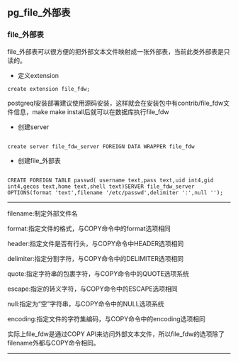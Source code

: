﻿
## pg_file_外部表


### file_外部表

file_外部表可以很方便的把外部文本文件映射成一张外部表，当前此类外部表是只读的。

- 定义extension

```
create extension file_fdw;

```

postgreql安装部署建议使用源码安装，这样就会在安装包中有contrib/file_fdw文件信息，make make install后就可以在数据库执行file_fdw

- 创建server

```

create server file_fdw_server FOREIGN DATA WRAPPER file_fdw 

```

- 创建file_外部表

```

CREATE FOREIGN TABLE passwd( username text,pass text,uid int4,gid int4,gecos text,home text,shell text)SERVER file_fdw_server OPTIONS(format 'text',filename '/etc/passwd',delimiter ':',null '');

```

-----------

filename:制定外部文件名

format:指定文件的格式，与COPY命令中的format选项相同

header:指定文件是否有行头，与COPY命令中HEADER选项相同

delimiter:指定分割字符，与COPY命令中的DELIMITER选项相同

quote:指定字符串的包裹字符，与COPY命令中的QUOTE选项系统

escape:指定的转义字符，与COPY命令中的ESCAPE选项相同

null:指定为“空”字符串，与COPY命令中的NULL选项系统

encoding:指定文件的字符集编码，与COPY命令中的encoding选项相同

实际上file_fdw是通过COPY API来访问外部文本文件，所以file_fdw的选项除了filename外都与COPY命令相同。

-----------
